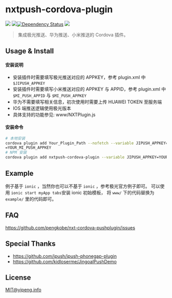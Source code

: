 # nxtpush-cordova-plugin

![](https://img.shields.io/badge/npm-1.0.4-519dd9.svg)
![](https://img.shields.io/npm/dm/localeval.svg)[![Dependency Status](https://david-dm.org/pengkobe/nxtpush-cordova-plugin.svg)](https://david-dm.org/pengkobe/nxtpush-cordova-plugin)
![](https://img.shields.io/github/license/mashape/apistatus.svg)

> 集成极光推送、华为推送、小米推送的 Cordova 插件。

  
## Usage & Install

#### 安装说明
* 安装插件时需要填写极光推送对应的 APPKEY，参考 plugin.xml 中 `$JIPUSH_APPKEY`
* 安装插件时需要填写小米推送对应的 APPKEY 与 APPID，参考 plugin.xml 中 `$MI_PUSH_APPID` 与 `$MI_PUSH_APPKEY`
* 华为不需要填写相关信息，初次使用时需要上传 HUAWEI TOKEN 至服务端
* IOS 端推送逻辑使用极光版本
* 具体支持的功能参见: www/NXTPlugin.js

#### 安装命令
```bash
# 本地安装
cordova plugin add Your_Plugin_Path --nofetch --variable JIPUSH_APPKEY=YOUR_JIPUSH_APPKEY --variable MI_PUSH_APPID=YOUR_MI_PUSH_APPID --variable MI_PUSH_APPKEY=
=YOUR_MI_PUSH_APPKEY
# NPM 安装
cordova plugin add nxtpush-cordova-plugin --variable JIPUSH_APPKEY=YOUR_JIPUSH_APPKEY --variable MI_PUSH_APPID=YOUR_MI_PUSH_APPID --variable MI_PUSH_APPKEY=YOUR_MI_PUSH_APPKEY
```


## Example
例子基于 `ionic` ，当然你也可以不基于 `ionic` ，参考极光官方例子即可。
可以使用 ```ionic start myApp tabs```安装 ionic 初始模板，
将 `www/` 下的代码替换为 `example/` 里的代码即可。


## FAQ
https://github.com/pengkobe/nxt-cordova-pushplugin/issues


## Special Thanks
* https://github.com/jpush/jpush-phonegap-plugin
* https://github.com/kidloserme/JingoalPushDemo


## License
MIT@yipeng.info
